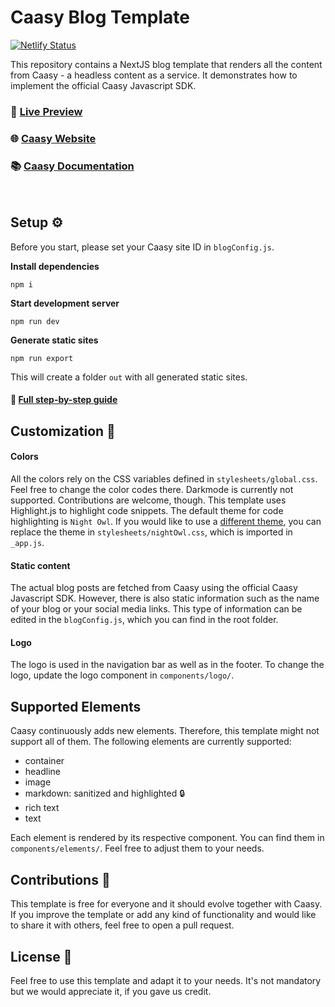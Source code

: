 # Caasy Blog Template

[![Netlify Status](https://api.netlify.com/api/v1/badges/66dc26e9-9676-4b22-adf3-04d7e78c30cd/deploy-status)](https://app.netlify.com/sites/upbeat-murdock-8a397d/deploys)

This repository contains a NextJS blog template that renders all the content from Caasy - a headless content as a service. It demonstrates how to implement the official Caasy Javascript SDK.

### 🚀 [Live Preview](https://upbeat-murdock-8a397d.netlify.app/)

### 🌐 [Caasy Website](https://caasy.io)

### 📚 [Caasy Documentation](https://docs.caasy.io)

<br>

## Setup ⚙️

Before you start, please set your Caasy site ID in `blogConfig.js`.

**Install dependencies**

```
npm i
```

**Start development server**

```
npm run dev
```

**Generate static sites**

```
npm run export
```

This will create a folder `out` with all generated static sites.

#### 📘 [Full step-by-step guide](https://docs.caasy.io)

## Customization 🎨

#### Colors

All the colors rely on the CSS variables defined in `stylesheets/global.css`. Feel free to change the color codes there. Darkmode is currently not supported. Contributions are welcome, though. This template uses Highlight.js to highlight code snippets. The default theme for code highlighting is `Night Owl`. If you would like to use a [different theme](https://github.com/highlightjs/highlight.js/tree/master/src/styles), you can replace the theme in `stylesheets/nightOwl.css`, which is imported in `_app.js`.

#### Static content

The actual blog posts are fetched from Caasy using the official Caasy Javascript SDK. However, there is also static information such as the name of your blog or your social media links. This type of information can be edited in the `blogConfig.js`, which you can find in the root folder.

#### Logo

The logo is used in the navigation bar as well as in the footer. To change the logo, update the logo component in `components/logo/`.

## Supported Elements

Caasy continuously adds new elements. Therefore, this template might not support all of them. The following elements are currently supported:

- container
- headline
- image
- markdown: sanitized and highlighted 🔒
- rich text
- text

Each element is rendered by its respective component. You can find them in `components/elements/`. Feel free to adjust them to your needs.

## Contributions 🤟

This template is free for everyone and it should evolve together with Caasy. If you improve the template or add any kind of functionality and would like to share it with others, feel free to open a pull request.

## License 🤝

Feel free to use this template and adapt it to your needs. It's not mandatory but we would appreciate it, if you gave us credit.